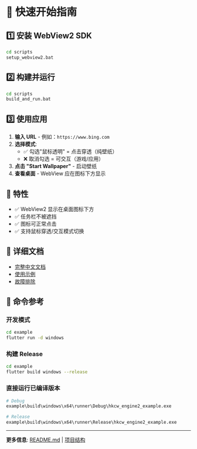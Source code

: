 # 🚀 快速开始指南

## 1️⃣ 安装 WebView2 SDK

```bash
cd scripts
setup_webview2.bat
```

## 2️⃣ 构建并运行

```bash
cd scripts
build_and_run.bat
```

## 3️⃣ 使用应用

1. **输入 URL** - 例如：`https://www.bing.com`
2. **选择模式**:
   - ✅ 勾选"鼠标透明" = 点击穿透（纯壁纸）
   - ❌ 取消勾选 = 可交互（游戏/应用）
3. **点击 "Start Wallpaper"** - 启动壁纸
4. **查看桌面** - WebView 应在图标下方显示

## 🎯 特性

- ✅ WebView2 显示在桌面图标下方
- ✅ 任务栏不被遮挡
- ✅ 图标可正常点击
- ✅ 支持鼠标穿透/交互模式切换

## 📖 详细文档

- [完整中文文档](docs/README_CN.md)
- [使用示例](docs/USAGE_EXAMPLES.md)
- [故障排除](docs/TROUBLESHOOTING.md)

## 🔧 命令参考

### 开发模式
```bash
cd example
flutter run -d windows
```

### 构建 Release
```bash
cd example
flutter build windows --release
```

### 直接运行已编译版本
```bash
# Debug
example\build\windows\x64\runner\Debug\hkcw_engine2_example.exe

# Release
example\build\windows\x64\runner\Release\hkcw_engine2_example.exe
```

---

**更多信息**: [README.md](README.md) | [项目结构](PROJECT_STRUCTURE.md)

